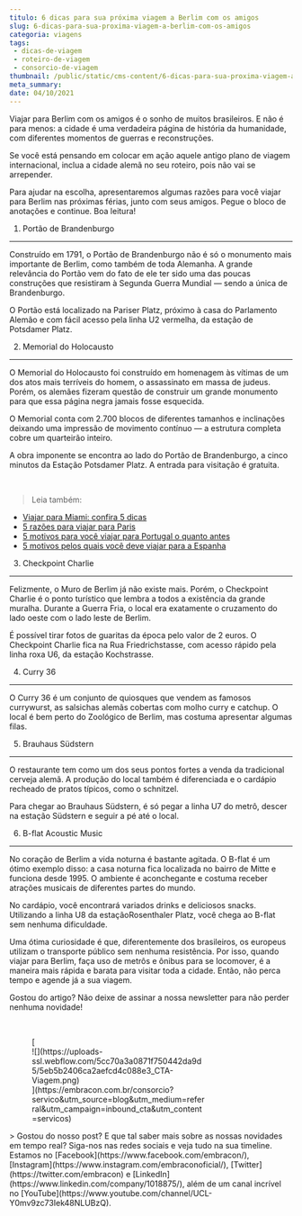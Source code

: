 ```yaml
---
titulo: 6 dicas para sua próxima viagem a Berlim com os amigos
slug: 6-dicas-para-sua-proxima-viagem-a-berlim-com-os-amigos
categoria: viagens
tags:
 - dicas-de-viagem
 - roteiro-de-viagem
 - consorcio-de-viagem
thumbnail: /public/static/cms-content/6-dicas-para-sua-proxima-viagem-a-berlim-com-os-amigos.jpg
meta_summary: 
date: 04/10/2021
---
```

Viajar para Berlim com os amigos é o sonho de muitos brasileiros. E não é para menos: a cidade é uma verdadeira página de história da humanidade, com diferentes momentos de guerras e reconstruções.

Se você está pensando em colocar em ação aquele antigo plano de viagem internacional, inclua a cidade alemã no seu roteiro, pois não vai se arrepender.

Para ajudar na escolha, apresentaremos algumas razões para você viajar para Berlim nas próximas férias, junto com seus amigos. Pegue o bloco de anotações e continue. Boa leitura!

1. Portão de Brandenburgo
-------------------------

Construído em 1791, o Portão de Brandenburgo não é só o monumento mais importante de Berlim, como também de toda Alemanha. A grande relevância do Portão vem do fato de ele ter sido uma das poucas construções que resistiram à Segunda Guerra Mundial — sendo a única de Brandenburgo.

O Portão está localizado na Pariser Platz, próximo à casa do Parlamento Alemão e com fácil acesso pela linha U2 vermelha, da estação de Potsdamer Platz.

2. Memorial do Holocausto
-------------------------

O Memorial do Holocausto foi construído em homenagem às vítimas de um dos atos mais terríveis do homem, o assassinato em massa de judeus. Porém, os alemães fizeram questão de construir um grande monumento para que essa página negra jamais fosse esquecida.

O Memorial conta com 2.700 blocos de diferentes tamanhos e inclinações deixando uma impressão de movimento contínuo — a estrutura completa cobre um quarteirão inteiro.

A obra imponente se encontra ao lado do Portão de Brandenburgo, a cinco minutos da Estação Potsdamer Platz. A entrada para visitação é gratuita.

‍

> Leia também:

- [Viajar para Miami: confira 5 dicas](https://www.embracon.com.br/blog/viajar-para-miami-confira-5-dicas)
- [5 razões para viajar para Paris](https://www.embracon.com.br/blog/5-razoes-para-viajar-para-paris)
- [5 motivos para você viajar para Portugal o quanto antes](https://www.embracon.com.br/blog/5-motivos-para-voce-viajar-para-portugal-o-quanto-antes)
- [5 motivos pelos quais você deve viajar para a Espanha](https://www.embracon.com.br/blog/5-motivos-pelos-quais-voce-deve-viajar-para-a-espanha)

3. Checkpoint Charlie
---------------------

Felizmente, o Muro de Berlim já não existe mais. Porém, o Checkpoint Charlie é o ponto turístico que lembra a todos a existência da grande muralha. Durante a Guerra Fria, o local era exatamente o cruzamento do lado oeste com o lado leste de Berlim.

É possível tirar fotos de guaritas da época pelo valor de 2 euros. O Checkpoint Charlie fica na Rua Friedrichstasse, com acesso rápido pela linha roxa U6, da estação Kochstrasse.

4. Curry 36
-----------

O Curry 36 é um conjunto de quiosques que vendem as famosos currywurst, as salsichas alemãs cobertas com molho curry e catchup. O local é bem perto do Zoológico de Berlim, mas costuma apresentar algumas filas.

5. Brauhaus Südstern
--------------------

O restaurante tem como um dos seus pontos fortes a venda da tradicional cerveja alemã. A produção do local também é diferenciada e o cardápio recheado de pratos típicos, como o schnitzel.

Para chegar ao Brauhaus Südstern, é só pegar a linha U7 do metrô, descer na estação Südstern e seguir a pé até o local.

6. B-flat Acoustic Music
------------------------

No coração de Berlim a vida noturna é bastante agitada. O B-flat é um ótimo exemplo disso: a casa noturna fica localizada no bairro de Mitte e funciona desde 1995. O ambiente é aconchegante e costuma receber atrações musicais de diferentes partes do mundo.

No cardápio, você encontrará variados drinks e deliciosos snacks. Utilizando a linha U8 da estaçãoRosenthaler Platz, você chega ao B-flat sem nenhuma dificuldade.

Uma ótima curiosidade é que, diferentemente dos brasileiros, os europeus utilizam o transporte público sem nenhuma resistência. Por isso, quando viajar para Berlim, faça uso de metrôs e ônibus para se locomover, é a maneira mais rápida e barata para visitar toda a cidade. Então, não perca tempo e agende já a sua viagem.

Gostou do artigo? Não deixe de assinar a nossa newsletter para não perder nenhuma novidade!

‍

<figure class="w-richtext-figure-type-image w-richtext-align-center" style="max-width:310px">[<div>![](https://uploads-ssl.webflow.com/5cc70a3a0871f750442da9d5/5eb5b2406ca2aefcd4c088e3_CTA-Viagem.png)</div>](https://embracon.com.br/consorcio?servico&utm_source=blog&utm_medium=referral&utm_campaign=inbound_cta&utm_content=servicos)</figure>> Gostou do nosso post? E que tal saber mais sobre as nossas novidades em tempo real? Siga-nos nas redes sociais e veja tudo na sua timeline. Estamos no [Facebook](https://www.facebook.com/embracon/), [Instagram](https://www.instagram.com/embraconoficial/), [Twitter](https://twitter.com/embracon) e [LinkedIn](https://www.linkedin.com/company/1018875/), além de um canal incrível no [YouTube](https://www.youtube.com/channel/UCL-Y0mv9zc73Iek48NLUBzQ).

‍
